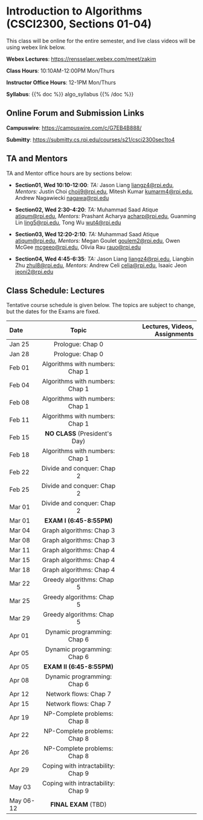 <!--
.. title: CSCI2300 Introduction to Algorithms
.. slug: algorithms
.. date: 2021-01-22 14:48:31 UTC-04:00
.. tags: 
.. category: 
.. link: 
.. description: 
.. has_math: True
.. type: text
-->

# Introduction to Algorithms (CSCI2300, Sections 01-04)

This class will be online for the entire semester, and live class videos
will be using webex link below.

**Webex Lectures**: <https://rensselaer.webex.com/meet/zakim>

**Class Hours**: 10:10AM-12:00PM Mon/Thurs

**Instructor Office Hours**: 12-1PM Mon/Thurs 

**Syllabus**: {{% doc %}} algo_syllabus {{% /doc %}}


## Online Forum and Submission Links

**Campuswire**: <https://campuswire.com/c/G7EB4B888/>

**Submitty**: <https://submitty.cs.rpi.edu/courses/s21/csci2300sec1to4>

## TA and Mentors

TA and Mentor office hours are by sections below:

- **Section01, Wed 10:10-12:00**: *TA:* Jason Liang <liangz4@rpi.edu>, *Mentors:* Justin Choi
    <choij9@rpi.edu>, Mitesh Kumar <kumarm4@rpi.edu>, Andrew Nagawiecki
    <nagawa@rpi.edu>

- **Section02, Wed 2:30-4:20**: *TA:* Muhammad Saad Atique <atiqum@rpi.edu>, *Mentors:* Prashant Acharya
    <acharp@rpi.edu>, Guanming Lin <ling5@rpi.edu>, Tong Wu <wut4@rpi.edu>

- **Section03, Wed 12:20-2:10**: *TA:* Muhammad Saad Atique <atiqum@rpi.edu>, *Mentors:* Megan Goulet
    <goulem2@rpi.edu>, Owen McGee <mcgeeo@rpi.edu>, Olivia Rau <rauo@rpi.edu>

- **Section04, Wed 4:45-6:35**: *TA:* Jason Liang <liangz4@rpi.edu>,
    Liangbin Zhu <zhul8@rpi.edu>, *Mentors:* Andrew Celi <celia@rpi.edu>, Isaaic Jeon
    <jeoni2@rpi.edu>



Class Schedule: Lectures 
-------------------------

Tentative course schedule is given below. The topics are subject to
change, but the dates for the Exams are fixed.

| Date | Topic | Lectures, Videos, Assignments |
| :--- | :----: | ---: |
| Jan 25 | Prologue: Chap 0 | |
| Jan 28 | Prologue: Chap 0 | |
| Feb 01 | Algorithms with numbers: Chap 1 | |
| Feb 04 | Algorithms with numbers: Chap 1 | |
| Feb 08 | Algorithms with numbers: Chap 1 | |
| Feb 11 | Algorithms with numbers: Chap 1 | |
| Feb 15 | **NO CLASS** (President's Day) | |
| Feb 18 | Algorithms with numbers: Chap 1 | |
| Feb 22 | Divide and conquer: Chap 2 | |
| Feb 25 | Divide and conquer: Chap 2 | |
| Mar 01 | Divide and conquer: Chap 2 | |
| Mar 01 | **EXAM I (6:45-8:55PM)** | |
| Mar 04 | Graph algorithms: Chap 3 | |
| Mar 08 | Graph algorithms: Chap 3 | |
| Mar 11 | Graph algorithms: Chap 4 | |
| Mar 15 | Graph algorithms: Chap 4 | |
| Mar 18 | Graph algorithms: Chap 4 | |
| Mar 22 | Greedy algorithms: Chap 5 | |
| Mar 25 | Greedy algorithms: Chap 5 | |
| Mar 29 | Greedy algorithms: Chap 5 | |
| Apr 01 | Dynamic programming: Chap 6 | |
| Apr 05 | Dynamic programming: Chap 6 | |
| Apr 05 | **EXAM II (6:45-8:55PM)** | |
| Apr 08 | Dynamic programming: Chap 6 | |
| Apr 12 | Network flows: Chap 7 | |
| Apr 15 | Network flows: Chap 7 | |
| Apr 19 | NP-Complete problems: Chap 8 | |
| Apr 22 | NP-Complete problems: Chap 8 | |
| Apr 26 | NP-Complete problems: Chap 8 | |
| Apr 29 | Coping with intractability: Chap 9 | |
| May 03 | Coping with intractability: Chap 9 | |
| May 06-12 | **FINAL EXAM** (TBD) | |



